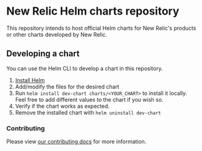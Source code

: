# New Relic Helm charts repository

This repository intends to host official Helm charts for New Relic's products or other charts developed by New Relic.

## Developing a chart

You can use the Helm CLI to develop a chart in this repository.

1. [Install Helm](https://helm.sh/docs/intro/install/)
2. Add/modify the files for the desired chart
3. Run `helm install dev-chart charts/<YOUR_CHART>` to install it locally.
   Feel free to add different values to the chart if you wish so.
4. Verify if the chart works as expected.
5. Remove the installed chart with `helm uninstall dev-chart`

### Contributing

Please view [our contributing docs](CONTRIBUTING.md) for more information.


